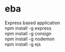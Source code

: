 # eba
Express based application <br>
npm install -g express <br>
npm install -g consign <br>
npm install -g nodemon <br>
npm install -g ejs <br>
